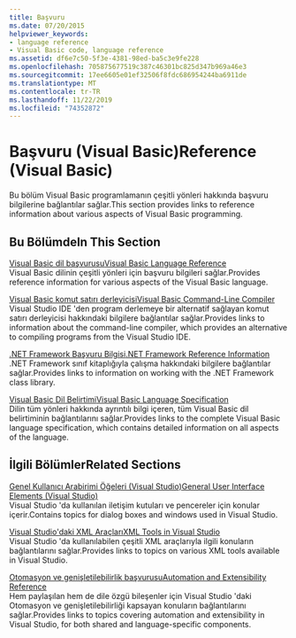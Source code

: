 ```yaml
---
title: Başvuru
ms.date: 07/20/2015
helpviewer_keywords:
- language reference
- Visual Basic code, language reference
ms.assetid: df6e7c50-5f3e-4381-98ed-ba5c3e9fe228
ms.openlocfilehash: 705875677519c387c46301bc825d347b969a46e3
ms.sourcegitcommit: 17ee6605e01ef32506f8fdc686954244ba6911de
ms.translationtype: MT
ms.contentlocale: tr-TR
ms.lasthandoff: 11/22/2019
ms.locfileid: "74352872"
---
```

# <a name="reference-visual-basic"></a><span data-ttu-id="e2b40-102">Başvuru (Visual Basic)</span><span class="sxs-lookup"><span data-stu-id="e2b40-102">Reference (Visual Basic)</span></span>
<span data-ttu-id="e2b40-103">Bu bölüm Visual Basic programlamanın çeşitli yönleri hakkında başvuru bilgilerine bağlantılar sağlar.</span><span class="sxs-lookup"><span data-stu-id="e2b40-103">This section provides links to reference information about various aspects of Visual Basic programming.</span></span>  
  
## <a name="in-this-section"></a><span data-ttu-id="e2b40-104">Bu Bölümde</span><span class="sxs-lookup"><span data-stu-id="e2b40-104">In This Section</span></span>  
 [<span data-ttu-id="e2b40-105">Visual Basic dil başvurusu</span><span class="sxs-lookup"><span data-stu-id="e2b40-105">Visual Basic Language Reference</span></span>](../../visual-basic/language-reference/index.md)  
 <span data-ttu-id="e2b40-106">Visual Basic dilinin çeşitli yönleri için başvuru bilgileri sağlar.</span><span class="sxs-lookup"><span data-stu-id="e2b40-106">Provides reference information for various aspects of the Visual Basic language.</span></span>  
  
 [<span data-ttu-id="e2b40-107">Visual Basic komut satırı derleyicisi</span><span class="sxs-lookup"><span data-stu-id="e2b40-107">Visual Basic Command-Line Compiler</span></span>](../../visual-basic/reference/command-line-compiler/index.md)  
 <span data-ttu-id="e2b40-108">Visual Studio IDE 'den program derlemeye bir alternatif sağlayan komut satırı derleyicisi hakkındaki bilgilere bağlantılar sağlar.</span><span class="sxs-lookup"><span data-stu-id="e2b40-108">Provides links to information about the command-line compiler, which provides an alternative to compiling programs from the Visual Studio IDE.</span></span>  
  
 [<span data-ttu-id="e2b40-109">.NET Framework Başvuru Bilgisi</span><span class="sxs-lookup"><span data-stu-id="e2b40-109">.NET Framework Reference Information</span></span>](../../visual-basic/reference/net-framework-reference-information.md)  
 <span data-ttu-id="e2b40-110">.NET Framework sınıf kitaplığıyla çalışma hakkındaki bilgilere bağlantılar sağlar.</span><span class="sxs-lookup"><span data-stu-id="e2b40-110">Provides links to information on working with the .NET Framework class library.</span></span>  
  
 [<span data-ttu-id="e2b40-111">Visual Basic Dil Belirtimi</span><span class="sxs-lookup"><span data-stu-id="e2b40-111">Visual Basic Language Specification</span></span>](../../visual-basic/reference/language-specification/index.md)  
 <span data-ttu-id="e2b40-112">Dilin tüm yönleri hakkında ayrıntılı bilgi içeren, tüm Visual Basic dil belirtiminin bağlantılarını sağlar.</span><span class="sxs-lookup"><span data-stu-id="e2b40-112">Provides links to the complete Visual Basic language specification, which contains detailed information on all aspects of the language.</span></span>  
  
## <a name="related-sections"></a><span data-ttu-id="e2b40-113">İlgili Bölümler</span><span class="sxs-lookup"><span data-stu-id="e2b40-113">Related Sections</span></span>  
 [<span data-ttu-id="e2b40-114">Genel Kullanıcı Arabirimi Öğeleri (Visual Studio)</span><span class="sxs-lookup"><span data-stu-id="e2b40-114">General User Interface Elements (Visual Studio)</span></span>](/visualstudio/ide/reference/general-user-interface-elements-visual-studio)  
 <span data-ttu-id="e2b40-115">Visual Studio 'da kullanılan iletişim kutuları ve pencereler için konular içerir.</span><span class="sxs-lookup"><span data-stu-id="e2b40-115">Contains topics for dialog boxes and windows used in Visual Studio.</span></span>  
  
 [<span data-ttu-id="e2b40-116">Visual Studio'daki XML Araçları</span><span class="sxs-lookup"><span data-stu-id="e2b40-116">XML Tools in Visual Studio</span></span>](/visualstudio/xml-tools/xml-tools-in-visual-studio)  
 <span data-ttu-id="e2b40-117">Visual Studio 'da kullanılabilen çeşitli XML araçlarıyla ilgili konuların bağlantılarını sağlar.</span><span class="sxs-lookup"><span data-stu-id="e2b40-117">Provides links to topics on various XML tools available in Visual Studio.</span></span>  
  
 [<span data-ttu-id="e2b40-118">Otomasyon ve genişletilebilirlik başvurusu</span><span class="sxs-lookup"><span data-stu-id="e2b40-118">Automation and Extensibility Reference</span></span>](/visualstudio/extensibility/extensibility-in-visual-studio?view=vs-2015)  
 <span data-ttu-id="e2b40-119">Hem paylaşılan hem de dile özgü bileşenler için Visual Studio 'daki Otomasyon ve genişletilebilirliği kapsayan konuların bağlantılarını sağlar.</span><span class="sxs-lookup"><span data-stu-id="e2b40-119">Provides links to topics covering automation and extensibility in Visual Studio, for both shared and language-specific components.</span></span>
